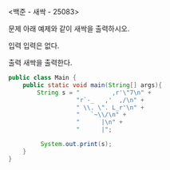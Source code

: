 <백준 - 새싹 - 25083>

문제
아래 예제와 같이 새싹을 출력하시오.

입력
입력은 없다.

출력
새싹을 출력한다.



```java
public class Main {
    public static void main(String[] args){
        String s = "         ,r'\"7\n" + 
                   "r`-_   ,'  ,/\n" +
                   " \\. \". L_r'\n" + 
                   "   `~\\/\n" +
                   "      |\n" +
                   "      |";

         System.out.print(s);          
    }
}


```